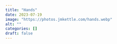 ```yaml
---
title: "Hands"
date: 2023-07-19
image: "https://photos.jmkettle.com/hands.webp"
alt: ""
categories: []
draft: false
---
```


